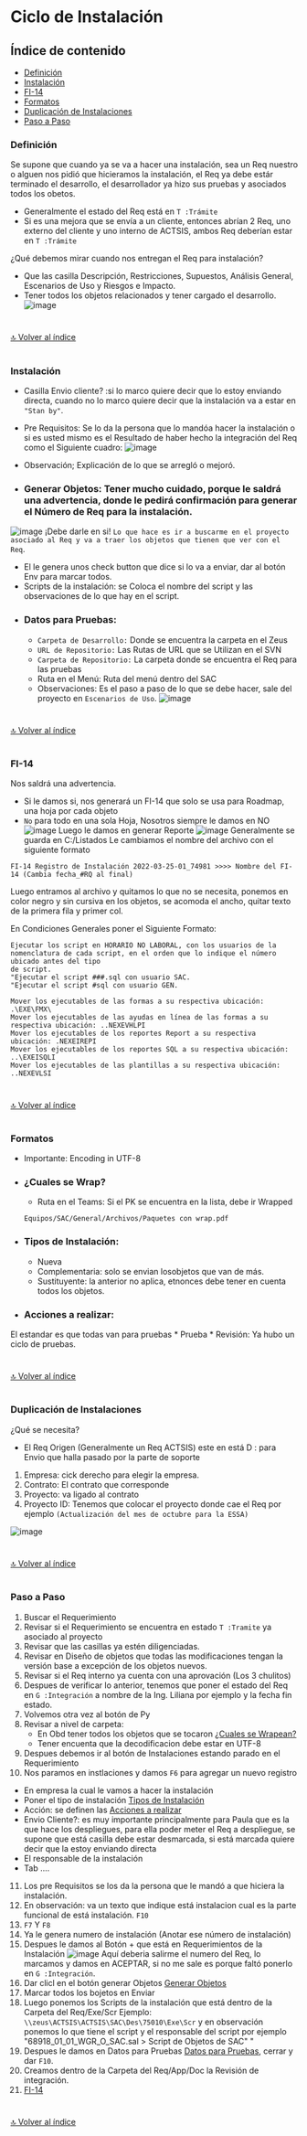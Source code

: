 # Ciclo de Instalación

## Índice de contenido

*   [Definición](#definición)
*   [Instalación](#Instalación)
*   [FI-14](#FI-14)
*   [Formatos](#Formatos)
*   [Duplicación de Instalaciones](#Duplicación-de-Instalaciones)
*   [Paso a Paso](#Paso-a-Paso)

### **Definición**

Se supone que cuando ya se va a hacer una instalación, sea un Req nuestro o alguen nos pidió que hicieramos la instalación, el Req ya debe estár terminado el desarrollo, el desarrollador ya hizo sus pruebas y asociados todos los obetos.

*   Generalmente el estado del Req está en `T :Trámite`
*   Si es una mejora que se envía a un cliente, entonces abrían 2 Req, uno externo del cliente y uno interno de ACTSIS, ambos Req deberían estar en `T :Trámite` 

¿Qué debemos mirar cuando nos entregan el Req para instalación?
*   Que las casilla Descripción, Restricciones, Supuestos, Análisis General, Escenarios de Uso y Riesgos e Impacto.
*   Tener todos los objetos relacionados y tener cargado el desarrollo.
![image](https://user-images.githubusercontent.com/61068392/160190827-37bf0610-ec48-4b14-be6c-43663e013b3d.png)


#
[🔝 Volver al índice](#índice-de-contenido)
#

### **Instalación**

*   Casilla Envio cliente? :si lo marco quiere decir que lo estoy enviando directa, cuando no lo marco quiere decir que la instalación va a estar en `"Stan by"`.
*   Pre Requisitos: Se lo da la persona que lo mandóa hacer la instalación o si es usted mismo es el Resultado de haber hecho la integración del Req como el Siguiente cuadro:
![image](https://user-images.githubusercontent.com/61068392/160202256-01e84c97-48a0-4866-a7cf-b5c82f22b039.png)

*   Observación; Explicación de lo que se arregló o mejoró.
*   ### **Generar Objetos**: Tener mucho cuidado, porque le saldrá una advertencia, donde le pedirá confirmación para generar el Número de Req para la instalación.

![image](https://user-images.githubusercontent.com/61068392/160204112-2c32288e-5954-4eef-8b3c-155005375d3d.png)
¡Debe darle en si!
`Lo que hace es ir a buscarme en el proyecto asociado al Req y va a traer los objetos que tienen que ver con el Req`.

*   El le genera unos check button que dice si lo va a enviar, dar al botón Env para marcar todos.
*   Scripts de la instalación: se Coloca el nombre del script y las observaciones de lo que hay en el script.
*   ### **Datos para Pruebas**:
    *   `Carpeta de Desarrollo:` Donde se encuentra la carpeta en el Zeus
    *   `URL de Repositorio:` Las Rutas de URL que se Utilizan en el SVN
    *   `Carpeta de Repositorio:` La carpeta donde se encuentra el Req para las pruebas
    *   Ruta en el Menú: Ruta del menú dentro del SAC
    *   Observaciones: Es el paso a paso de lo que se debe hacer, sale del proyecto en `Escenarios de Uso`.
    ![image](https://user-images.githubusercontent.com/61068392/160208141-d8d1a635-026e-4898-902e-87e656df0090.png)

#
[🔝 Volver al índice](#índice-de-contenido)
#

### **FI-14**
Nos saldrá una advertencia.
*  Si le damos si, nos generará un FI-14 que solo se usa para Roadmap, una hoja por cada objeto
*  `No` para todo en una sola Hoja, Nosotros siempre le damos en NO
![image](https://user-images.githubusercontent.com/61068392/160208355-b4a0da4e-62db-42db-9b75-0bc4210b417b.png)
Luego le damos en generar Reporte
![image](https://user-images.githubusercontent.com/61068392/160504787-8af028d7-8b67-4a83-9a58-3570204d4528.png)
Generalmente se guarda en C:/Listados
Le cambiamos el nombre del archivo con el siguiente formato
```
FI-14 Registro de Instalación 2022-03-25-01_74981 >>>> Nombre del FI-14 (Cambia fecha_#RQ al final)
```

Luego entramos al archivo y quitamos lo que no se necesita, ponemos en color negro y sin cursiva en los objetos, se acomoda el ancho, quitar texto de la primera fila y primer col.

En Condiciones Generales poner el Siguiente Formato:
```
Ejecutar los script en HORARIO NO LABORAL, con los usuarios de la nomenclatura de cada script, en el orden que lo indique el número ubicado antes del tipo
de script.
"Ejecutar el script ###.sql con usuario SAC.
"Ejecutar el script #sql con usuario GEN.
                                                                                          
Mover los ejecutables de las formas a su respectiva ubicación: .\EXE\FMX\
Mover los ejecutables de las ayudas en línea de las formas a su respectiva ubicación: ..NEXEVHLPI
Mover los ejecutables de los reportes Report a su respectiva ubicación: .NEXEIREPI
Mover los ejecutables de los reportes SQL a su respectiva ubicación: ..\EXEISQLI
Mover los ejecutables de las plantillas a su respectiva ubicación: ..NEXEVLSI
```

#
[🔝 Volver al índice](#índice-de-contenido)
#

### **Formatos**
*   Importante: Encoding in UTF-8
*   ### **¿Cuales se Wrap?**
    *   Ruta en el Teams: Si el PK se encuentra en la lista, debe ir Wrapped
    ```
    Equipos/SAC/General/Archivos/Paquetes con wrap.pdf
    ```
*   ### **Tipos de Instalación**:
    *   Nueva
    *   Complementaria: solo se envian losobjetos que van de más.
    *   Sustituyente: la anterior no aplica, etnonces debe tener en cuenta todos los objetos.

*   ### **Acciones a realizar**:
El estandar es que todas van para pruebas
    *   Prueba
    *   Revisión: Ya hubo un ciclo de pruebas.


#
[🔝 Volver al índice](#índice-de-contenido)
#

### **Duplicación de Instalaciones**
¿Qué se necesita?
*  El Req Origen (Generalmente un Req ACTSIS) este en está D : para Envio que halla pasado por la parte de soporte

1. Empresa: cick derecho para elegir la empresa.
2. Contrato: El contrato que corresponde
3. Proyecto: va ligado al contrato
4. Proyecto ID: Tenemos que colocar el proyecto donde cae el Req por ejemplo `(Actualización del mes de octubre para la ESSA)`

![image](https://user-images.githubusercontent.com/61068392/160473864-14ea949f-62b1-4c71-a248-e930fc712262.png)


#
[🔝 Volver al índice](#índice-de-contenido)
#

### **Paso a Paso**
1. Buscar el Requerimiento
2. Revisar si el Requerimiento se encuentra en estado `T :Tramite` ya asociado al proyecto
3. Revisar que las casillas ya estén diligenciadas.
4. Revisar en Diseño de objetos que todas las modificaciones tengan la versión base a excepción de los objetos nuevos.
5. Revisar si el Req interno ya cuenta con una aprovación (Los 3 chulitos)
6. Despues de verificar lo anterior, tenemos que poner el estado del Req en `G :Integración` a nombre de la Ing. Liliana por ejemplo y la fecha fin estado.
7. Volvemos otra vez al botón de Py
8. Revisar a nivel de carpeta:
   *  En Obd tener todos los objetos que se tocaron [¿Cuales se Wrapean?](#cuales-se-wrap)
   *  Tener encuenta que la decodificacion debe estar en UTF-8
9. Despues debemos ir al botón de Instalaciones estando parado en el Requerimiento
10. Nos paramos en instlaciones y damos `F6` para agregar un nuevo registro
   *  En empresa la cual le vamos a hacer la instalación
   *  Poner el tipo de instalación [Tipos de Instalación](#Tipos-de-Instalación)
   *  Acción: se definen las [Acciones a realizar](#Acciones-a-realizar)
   *  Envio Cliente?: es muy importante principalmente para Paula que es la que hace los despliegues, para ella poder meter el Req a despliegue, se supone que está casilla debe estar desmarcada, si está marcada quiere decir que la estoy enviando directa
   *  El responsable de la instalación
   *  Tab ....
11. Los pre Requisitos se los da la persona que le mandó a que hiciera la instalación.
12. En observación: va un texto que indique está instalacion cual es la parte funcional de está instalación. `F10`
13. `F7` Y `F8`
14. Ya le genera numero de instalación (Anotar ese número de instalación)
15. Despues le damos al Botón + que está en Requerimientos de la Instalación
![image](https://user-images.githubusercontent.com/61068392/160503429-e0cfabf9-7c42-4c3f-843c-87b6f44adca7.png)
Aquí deberia salirme el numero del Req, lo marcamos y damos en ACEPTAR, si no me sale es porque faltó ponerlo en `G :Integración`.
16. Dar clicl en el botón generar Objetos [Generar Objetos](#Generar-Objetos)
17. Marcar todos los bojetos en Enviar
18. Luego ponemos los Scripts de la instalación que está dentro de la Carpeta del Req/Exe/Scr Ejemplo: `\\zeus\ACTSIS\ACTSIS\SAC\Des\75010\Exe\Scr` y en observación ponemos lo que tiene el script y el responsable del script por ejemplo "68918_01_01_WGR_O_SAC.sal > Script de Objetos de SAC"
"
19. Despues le damos en Datos para Pruebas [Datos para Pruebas](#Datos-para-Pruebas), cerrar y dar `F10`.
20. Creamos dentro de la Carpeta del Req/App/Doc la Revisión de integración.
21. [FI-14](#FI-14)


#
[🔝 Volver al índice](#índice-de-contenido)
#
